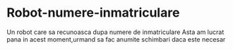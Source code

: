 # Robot-numere-inmatriculare
Un robot care sa recunoasca dupa numere de inmatriculare 
Asta am lucrat pana in acest moment,urmand sa fac anumite schimbari daca este necesar
